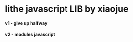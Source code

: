 ﻿lithe javascript LIB by xiaojue
===============================

#### v1 - give up halfway
#### v2 - modules javascript
